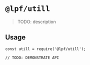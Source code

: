 # `@lpf/utill`

> TODO: description

## Usage

```
const utill = require('@lpf/utill');

// TODO: DEMONSTRATE API
```
